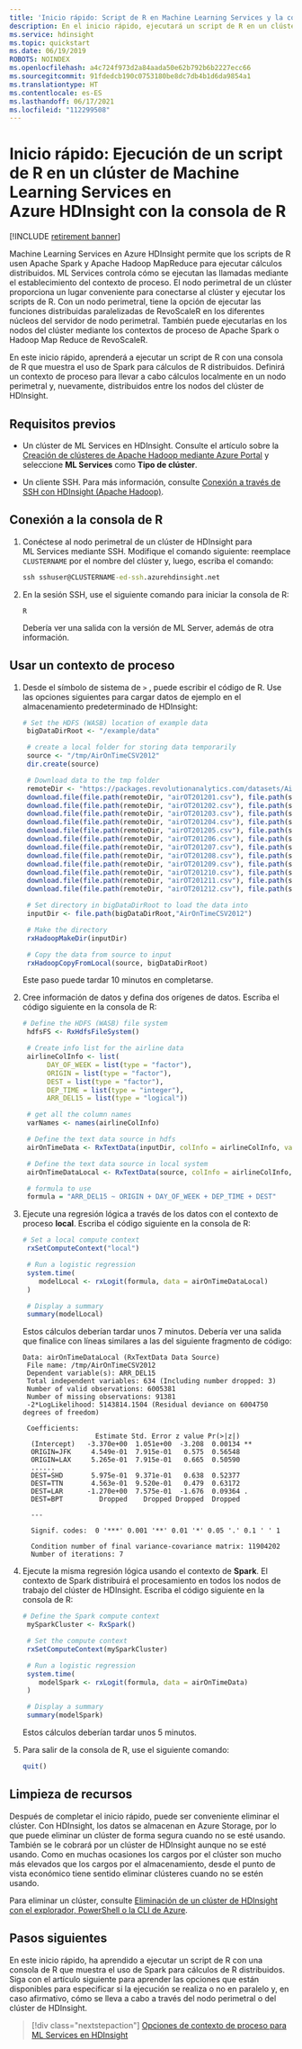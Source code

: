 ```yaml
---
title: 'Inicio rápido: Script de R en Machine Learning Services y la consola de R en Azure HDInsight'
description: En el inicio rápido, ejecutará un script de R en un clúster de Machine Learning Services en Azure HDInsight con una consola de R.
ms.service: hdinsight
ms.topic: quickstart
ms.date: 06/19/2019
ROBOTS: NOINDEX
ms.openlocfilehash: a4c724f973d2a84aada50e62b792b6b2227ecc66
ms.sourcegitcommit: 91fdedcb190c0753180be8dc7db4b1d6da9854a1
ms.translationtype: HT
ms.contentlocale: es-ES
ms.lasthandoff: 06/17/2021
ms.locfileid: "112299508"
---
```

# <a name="quickstart-execute-an-r-script-on-an-ml-services-cluster-in-azure-hdinsight-using-r-console"></a>Inicio rápido: Ejecución de un script de R en un clúster de Machine Learning Services en Azure HDInsight con la consola de R

[!INCLUDE [retirement banner](../includes/ml-services-retirement.md)]

Machine Learning Services en Azure HDInsight permite que los scripts de R usen Apache Spark y Apache Hadoop MapReduce para ejecutar cálculos distribuidos. ML Services controla cómo se ejecutan las llamadas mediante el establecimiento del contexto de proceso. El nodo perimetral de un clúster proporciona un lugar conveniente para conectarse al clúster y ejecutar los scripts de R. Con un nodo perimetral, tiene la opción de ejecutar las funciones distribuidas paralelizadas de RevoScaleR en los diferentes núcleos del servidor de nodo perimetral. También puede ejecutarlas en los nodos del clúster mediante los contextos de proceso de Apache Spark o Hadoop Map Reduce de RevoScaleR.

En este inicio rápido, aprenderá a ejecutar un script de R con una consola de R que muestra el uso de Spark para cálculos de R distribuidos. Definirá un contexto de proceso para llevar a cabo cálculos localmente en un nodo perimetral y, nuevamente, distribuidos entre los nodos del clúster de HDInsight.

## <a name="prerequisites"></a>Requisitos previos

* Un clúster de ML Services en HDInsight. Consulte el artículo sobre la [Creación de clústeres de Apache Hadoop mediante Azure Portal](../hdinsight-hadoop-create-linux-clusters-portal.md) y seleccione **ML Services** como **Tipo de clúster**.

* Un cliente SSH. Para más información, consulte [Conexión a través de SSH con HDInsight (Apache Hadoop)](../hdinsight-hadoop-linux-use-ssh-unix.md).


## <a name="connect-to-r-console"></a>Conexión a la consola de R

1. Conéctese al nodo perimetral de un clúster de HDInsight para ML Services mediante SSH. Modifique el comando siguiente: reemplace `CLUSTERNAME` por el nombre del clúster y, luego, escriba el comando:

    ```cmd
    ssh sshuser@CLUSTERNAME-ed-ssh.azurehdinsight.net
    ```

1. En la sesión SSH, use el siguiente comando para iniciar la consola de R:

    ```
    R
    ```

    Debería ver una salida con la versión de ML Server, además de otra información.


## <a name="use-a-compute-context"></a>Usar un contexto de proceso

1. Desde el símbolo de sistema de `>` , puede escribir el código de R. Use las opciones siguientes para cargar datos de ejemplo en el almacenamiento predeterminado de HDInsight:

    ```R
    # Set the HDFS (WASB) location of example data
     bigDataDirRoot <- "/example/data"
    
     # create a local folder for storing data temporarily
     source <- "/tmp/AirOnTimeCSV2012"
     dir.create(source)
    
     # Download data to the tmp folder
     remoteDir <- "https://packages.revolutionanalytics.com/datasets/AirOnTimeCSV2012"
     download.file(file.path(remoteDir, "airOT201201.csv"), file.path(source, "airOT201201.csv"))
     download.file(file.path(remoteDir, "airOT201202.csv"), file.path(source, "airOT201202.csv"))
     download.file(file.path(remoteDir, "airOT201203.csv"), file.path(source, "airOT201203.csv"))
     download.file(file.path(remoteDir, "airOT201204.csv"), file.path(source, "airOT201204.csv"))
     download.file(file.path(remoteDir, "airOT201205.csv"), file.path(source, "airOT201205.csv"))
     download.file(file.path(remoteDir, "airOT201206.csv"), file.path(source, "airOT201206.csv"))
     download.file(file.path(remoteDir, "airOT201207.csv"), file.path(source, "airOT201207.csv"))
     download.file(file.path(remoteDir, "airOT201208.csv"), file.path(source, "airOT201208.csv"))
     download.file(file.path(remoteDir, "airOT201209.csv"), file.path(source, "airOT201209.csv"))
     download.file(file.path(remoteDir, "airOT201210.csv"), file.path(source, "airOT201210.csv"))
     download.file(file.path(remoteDir, "airOT201211.csv"), file.path(source, "airOT201211.csv"))
     download.file(file.path(remoteDir, "airOT201212.csv"), file.path(source, "airOT201212.csv"))
    
     # Set directory in bigDataDirRoot to load the data into
     inputDir <- file.path(bigDataDirRoot,"AirOnTimeCSV2012")
    
     # Make the directory
     rxHadoopMakeDir(inputDir)
    
     # Copy the data from source to input
     rxHadoopCopyFromLocal(source, bigDataDirRoot)
    ```

    Este paso puede tardar 10 minutos en completarse.

1. Cree información de datos y defina dos orígenes de datos. Escriba el código siguiente en la consola de R:

    ```R
    # Define the HDFS (WASB) file system
     hdfsFS <- RxHdfsFileSystem()
    
     # Create info list for the airline data
     airlineColInfo <- list(
          DAY_OF_WEEK = list(type = "factor"),
          ORIGIN = list(type = "factor"),
          DEST = list(type = "factor"),
          DEP_TIME = list(type = "integer"),
          ARR_DEL15 = list(type = "logical"))
    
     # get all the column names
     varNames <- names(airlineColInfo)
    
     # Define the text data source in hdfs
     airOnTimeData <- RxTextData(inputDir, colInfo = airlineColInfo, varsToKeep = varNames, fileSystem = hdfsFS)
    
     # Define the text data source in local system
     airOnTimeDataLocal <- RxTextData(source, colInfo = airlineColInfo, varsToKeep = varNames)
    
     # formula to use
     formula = "ARR_DEL15 ~ ORIGIN + DAY_OF_WEEK + DEP_TIME + DEST"
    ```

1. Ejecute una regresión lógica a través de los datos con el contexto de proceso **local**. Escriba el código siguiente en la consola de R:

    ```R
    # Set a local compute context
     rxSetComputeContext("local")
    
     # Run a logistic regression
     system.time(
        modelLocal <- rxLogit(formula, data = airOnTimeDataLocal)
     )
    
     # Display a summary
     summary(modelLocal)
    ```

    Estos cálculos deberían tardar unos 7 minutos. Debería ver una salida que finalice con líneas similares a las del siguiente fragmento de código:

    ```output
    Data: airOnTimeDataLocal (RxTextData Data Source)
     File name: /tmp/AirOnTimeCSV2012
     Dependent variable(s): ARR_DEL15
     Total independent variables: 634 (Including number dropped: 3)
     Number of valid observations: 6005381
     Number of missing observations: 91381
     -2*LogLikelihood: 5143814.1504 (Residual deviance on 6004750 degrees of freedom)
    
     Coefficients:
                      Estimate Std. Error z value Pr(>|z|)
      (Intercept)   -3.370e+00  1.051e+00  -3.208  0.00134 **
      ORIGIN=JFK     4.549e-01  7.915e-01   0.575  0.56548
      ORIGIN=LAX     5.265e-01  7.915e-01   0.665  0.50590
      ......
      DEST=SHD       5.975e-01  9.371e-01   0.638  0.52377
      DEST=TTN       4.563e-01  9.520e-01   0.479  0.63172
      DEST=LAR      -1.270e+00  7.575e-01  -1.676  0.09364 .
      DEST=BPT         Dropped    Dropped Dropped  Dropped
    
      ---
    
      Signif. codes:  0 '***' 0.001 '**' 0.01 '*' 0.05 '.' 0.1 ' ' 1
    
      Condition number of final variance-covariance matrix: 11904202
      Number of iterations: 7
    ```

1. Ejecute la misma regresión lógica usando el contexto de **Spark**. El contexto de Spark distribuirá el procesamiento en todos los nodos de trabajo del clúster de HDInsight. Escriba el código siguiente en la consola de R:

    ```R
    # Define the Spark compute context
     mySparkCluster <- RxSpark()
    
     # Set the compute context
     rxSetComputeContext(mySparkCluster)
    
     # Run a logistic regression
     system.time(  
        modelSpark <- rxLogit(formula, data = airOnTimeData)
     )
    
     # Display a summary
     summary(modelSpark)
    ```

    Estos cálculos deberían tardar unos 5 minutos.

1. Para salir de la consola de R, use el siguiente comando:

    ```R
    quit()
    ```

## <a name="clean-up-resources"></a>Limpieza de recursos

Después de completar el inicio rápido, puede ser conveniente eliminar el clúster. Con HDInsight, los datos se almacenan en Azure Storage, por lo que puede eliminar un clúster de forma segura cuando no se esté usando. También se le cobrará por un clúster de HDInsight aunque no se esté usando. Como en muchas ocasiones los cargos por el clúster son mucho más elevados que los cargos por el almacenamiento, desde el punto de vista económico tiene sentido eliminar clústeres cuando no se estén usando.

Para eliminar un clúster, consulte [Eliminación de un clúster de HDInsight con el explorador, PowerShell o la CLI de Azure](../hdinsight-delete-cluster.md).

## <a name="next-steps"></a>Pasos siguientes

En este inicio rápido, ha aprendido a ejecutar un script de R con una consola de R que muestra el uso de Spark para cálculos de R distribuidos.  Siga con el artículo siguiente para aprender las opciones que están disponibles para especificar si la ejecución se realiza o no en paralelo y, en caso afirmativo, cómo se lleva a cabo a través del nodo perimetral o del clúster de HDInsight.

> [!div class="nextstepaction"]
>[Opciones de contexto de proceso para ML Services en HDInsight](./r-server-compute-contexts.md)